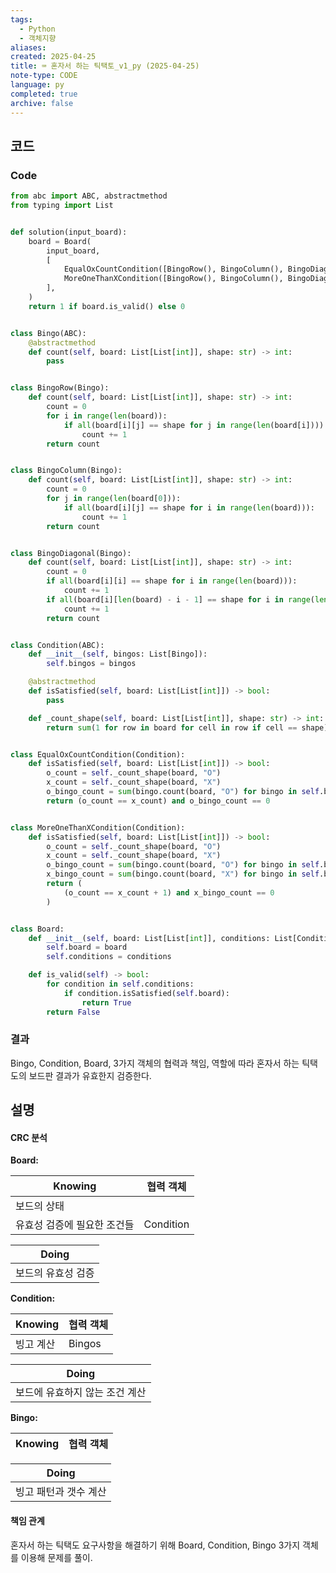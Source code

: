 ```yaml
---
tags:
  - Python
  - 객체지향
aliases: 
created: 2025-04-25
title: ⌨️ 혼자서 하는 틱택토_v1_py (2025-04-25)
note-type: CODE
language: py
completed: true
archive: false
---
```



## 코드

### Code

```python
from abc import ABC, abstractmethod
from typing import List


def solution(input_board):
    board = Board(
        input_board,
        [
            EqualOxCountCondition([BingoRow(), BingoColumn(), BingoDiagonal()]),
            MoreOneThanXCondition([BingoRow(), BingoColumn(), BingoDiagonal()]),
        ],
    )
    return 1 if board.is_valid() else 0


class Bingo(ABC):
    @abstractmethod
    def count(self, board: List[List[int]], shape: str) -> int:
        pass


class BingoRow(Bingo):
    def count(self, board: List[List[int]], shape: str) -> int:
        count = 0
        for i in range(len(board)):
            if all(board[i][j] == shape for j in range(len(board[i]))):
                count += 1
        return count


class BingoColumn(Bingo):
    def count(self, board: List[List[int]], shape: str) -> int:
        count = 0
        for j in range(len(board[0])):
            if all(board[i][j] == shape for i in range(len(board))):
                count += 1
        return count


class BingoDiagonal(Bingo):
    def count(self, board: List[List[int]], shape: str) -> int:
        count = 0
        if all(board[i][i] == shape for i in range(len(board))):
            count += 1
        if all(board[i][len(board) - i - 1] == shape for i in range(len(board))):
            count += 1
        return count


class Condition(ABC):
    def __init__(self, bingos: List[Bingo]):
        self.bingos = bingos

    @abstractmethod
    def isSatisfied(self, board: List[List[int]]) -> bool:
        pass

    def _count_shape(self, board: List[List[int]], shape: str) -> int:
        return sum(1 for row in board for cell in row if cell == shape)


class EqualOxCountCondition(Condition):
    def isSatisfied(self, board: List[List[int]]) -> bool:
        o_count = self._count_shape(board, "O")
        x_count = self._count_shape(board, "X")
        o_bingo_count = sum(bingo.count(board, "O") for bingo in self.bingos)
        return (o_count == x_count) and o_bingo_count == 0


class MoreOneThanXCondition(Condition):
    def isSatisfied(self, board: List[List[int]]) -> bool:
        o_count = self._count_shape(board, "O")
        x_count = self._count_shape(board, "X")
        o_bingo_count = sum(bingo.count(board, "O") for bingo in self.bingos)
        x_bingo_count = sum(bingo.count(board, "X") for bingo in self.bingos)
        return (
            (o_count == x_count + 1) and x_bingo_count == 0
        )


class Board:
    def __init__(self, board: List[List[int]], conditions: List[Condition]):
        self.board = board
        self.conditions = conditions

    def is_valid(self) -> bool:
        for condition in self.conditions:
            if condition.isSatisfied(self.board):
                return True
        return False

```

### 결과

Bingo, Condition, Board, 3가지 객체의 협력과 책임, 역할에 따라 혼자서 하는 틱택도의 보드판 결과가 유효한지 검증한다.

## 설명

#### CRC 분석

**Board:**

| Knowing         | 협력 객체     |
| --------------- | --------- |
| 보드의 상태          |           |
| 유효성 검증에 필요한 조건들 | Condition |

| Doing      |
| ---------- |
| 보드의 유효성 검증 |

**Condition:**

| Knowing | 협력 객체  |
| ------- | ------ |
| 빙고 계산   | Bingos |

| Doing             |
| ----------------- |
| 보드에 유효하지 않는 조건 계산 |

**Bingo:**

| Knowing      | 협력 객체 |
| ------------ | ----- |

| Doing        |
| ------------ |
| 빙고 패턴과 갯수 계산 |

#### 책임 관계

혼자서 하는 틱택도 요구사항을 해결하기 위해 Board, Condition, Bingo 3가지 객체를 이용해 문제를 풀이.


